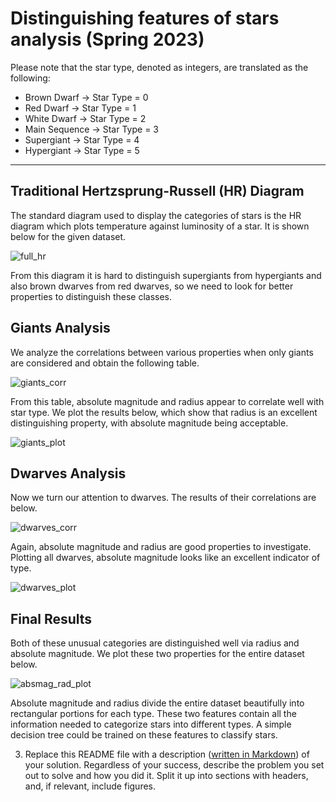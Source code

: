 # Distinguishing features of stars analysis (Spring 2023)

Please note that the star type, denoted as integers, are translated as the following:
- Brown Dwarf -> Star Type = 0
- Red Dwarf -> Star Type = 1
- White Dwarf -> Star Type = 2
- Main Sequence -> Star Type = 3
- Supergiant -> Star Type = 4
- Hypergiant -> Star Type = 5

---

## Traditional Hertzsprung-Russell (HR) Diagram

The standard diagram used to display the categories of stars is the HR diagram which plots temperature against luminosity of a star. It is shown below for the given dataset.

![full_hr](https://user-images.githubusercontent.com/44101297/214127455-358f40d8-e882-4106-bf61-7806d7397cac.png)

From this diagram it is hard to distinguish supergiants from hypergiants and also brown dwarves from red dwarves, so we need to look for better properties to distinguish these classes. 

## Giants Analysis

We analyze the correlations between various properties when only giants are considered and obtain the following table.

![giants_corr](https://user-images.githubusercontent.com/44101297/214140567-a0cb212f-27b0-4087-bc06-ff5a88d590a5.png)

From this table, absolute magnitude and radius appear to correlate well with star type. We plot the results below, which show that radius is an excellent distinguishing property, with absolute magnitude being acceptable.

![giants_plot](https://user-images.githubusercontent.com/44101297/214141066-1c7d681c-4bc2-4a9f-9b6e-f2f6eae086fb.png)

## Dwarves Analysis

Now we turn our attention to dwarves. The results of their correlations are below.

![dwarves_corr](https://user-images.githubusercontent.com/44101297/214141286-647302d2-442c-4320-9fb4-815ef5af8967.png)

Again, absolute magnitude and radius are good properties to investigate. Plotting all dwarves, absolute magnitude looks like an excellent indicator of type.

![dwarves_plot](https://user-images.githubusercontent.com/44101297/214142891-d024f34c-312b-49bc-9aad-49927bdec36e.png)

## Final Results

Both of these unusual categories are distinguished well via radius and absolute magnitude. We plot these two properties for the entire dataset below.

![absmag_rad_plot](https://user-images.githubusercontent.com/44101297/214143274-ba603d46-c3b6-48b3-8544-83cc4c7ac7e4.png)

Absolute magnitude and radius divide the entire dataset beautifully into rectangular portions for each type. These two features contain all the information needed to categorize stars into different types. 
A simple decision tree could be trained on these features to classify stars.





3. Replace this README file with a description ([written in Markdown](https://docs.github.com/en/get-started/writing-on-github/getting-started-with-writing-and-formatting-on-github/about-writing-and-formatting-on-github)) of your solution. Regardless of your success, describe the problem you set out to solve and how you did it. Split it up into sections with headers, and, if relevant, include figures.
